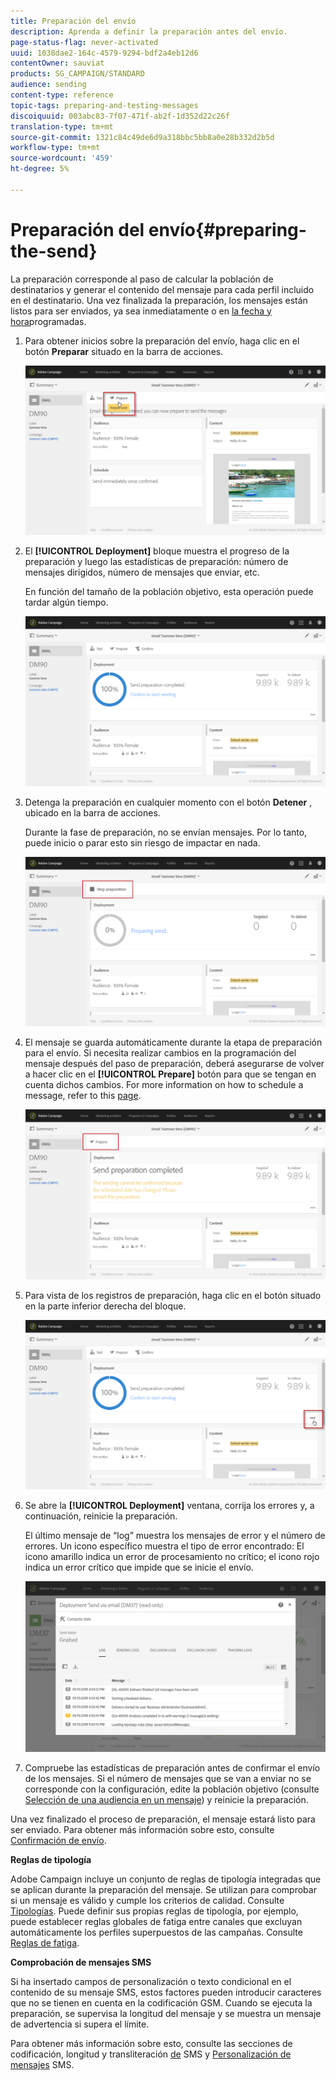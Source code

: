 ```yaml
---
title: Preparación del envío
description: Aprenda a definir la preparación antes del envío.
page-status-flag: never-activated
uuid: 1038dae2-164c-4579-9294-bdf2a4eb12d6
contentOwner: sauviat
products: SG_CAMPAIGN/STANDARD
audience: sending
content-type: reference
topic-tags: preparing-and-testing-messages
discoiquuid: 003abc83-7f07-471f-ab2f-1d352d22c26f
translation-type: tm+mt
source-git-commit: 1321c84c49de6d9a318bbc5bb8a0e28b332d2b5d
workflow-type: tm+mt
source-wordcount: '459'
ht-degree: 5%

---
```



# Preparación del envío{#preparing-the-send}

La preparación corresponde al paso de calcular la población de destinatarios y generar el contenido del mensaje para cada perfil incluido en el destinatario. Una vez finalizada la preparación, los mensajes están listos para ser enviados, ya sea inmediatamente o en [la fecha y hora](../../sending/using/about-scheduling-messages.md)programadas.

1. Para obtener inicios sobre la preparación del envío, haga clic en el botón **Preparar** situado en la barra de acciones.

   ![](assets/preparing_delivery_2.png)

1. El **[!UICONTROL Deployment]** bloque muestra el progreso de la preparación y luego las estadísticas de preparación: número de mensajes dirigidos, número de mensajes que enviar, etc.

   En función del tamaño de la población objetivo, esta operación puede tardar algún tiempo.

   ![](assets/preparing_delivery.png)

1. Detenga la preparación en cualquier momento con el botón **Detener** , ubicado en la barra de acciones.

   Durante la fase de preparación, no se envían mensajes. Por lo tanto, puede inicio o parar esto sin riesgo de impactar en nada.

   ![](assets/preparing_delivery_6.png)

1. El mensaje se guarda automáticamente durante la etapa de preparación para el envío. Si necesita realizar cambios en la programación del mensaje después del paso de preparación, deberá asegurarse de volver a hacer clic en el **[!UICONTROL Prepare]** botón para que se tengan en cuenta dichos cambios. For more information on how to schedule a message, refer to this [page](../../sending/using/about-scheduling-messages.md).

   ![](assets/preparing_delivery_5.png)

1. Para vista de los registros de preparación, haga clic en el botón situado en la parte inferior derecha del bloque.

   ![](assets/preparing_delivery_4.png)

1. Se abre la **[!UICONTROL Deployment]** ventana, corrija los errores y, a continuación, reinicie la preparación.

   El último mensaje de “log” muestra los mensajes de error y el número de errores. Un icono específico muestra el tipo de error encontrado: El icono amarillo indica un error de procesamiento no crítico; el icono rojo indica un error crítico que impide que se inicie el envío.

   ![](assets/preparing_delivery_3.png)

1. Compruebe las estadísticas de preparación antes de confirmar el envío de los mensajes. Si el número de mensajes que se van a enviar no se corresponde con la configuración, edite la población objetivo (consulte [Selección de una audiencia en un mensaje](../../audiences/using/selecting-an-audience-in-a-message.md)) y reinicie la preparación.

Una vez finalizado el proceso de preparación, el mensaje estará listo para ser enviado. Para obtener más información sobre esto, consulte [Confirmación de envío](../../sending/using/confirming-the-send.md).

**Reglas de tipología**

Adobe Campaign incluye un conjunto de reglas de tipología integradas que se aplican durante la preparación del mensaje. Se utilizan para comprobar si un mensaje es válido y cumple los criterios de calidad. Consulte [Tipologías](../../sending/using/about-typology-rules.md). Puede definir sus propias reglas de tipología, por ejemplo, puede establecer reglas globales de fatiga entre canales que excluyan automáticamente los perfiles superpuestos de las campañas. Consulte [Reglas de fatiga](../../sending/using/fatigue-rules.md).

**Comprobación de mensajes SMS**

Si ha insertado campos de personalización o texto condicional en el contenido de su mensaje SMS, estos factores pueden introducir caracteres que no se tienen en cuenta en la codificación GSM. Cuando se ejecuta la preparación, se supervisa la longitud del mensaje y se muestra un mensaje de advertencia si supera el límite.

Para obtener más información sobre esto, consulte las secciones de codificación, longitud y transliteración [de](../../administration/using/configuring-sms-channel.md#sms-encoding--length-and-transliteration) SMS y [Personalización de mensajes](../../channels/using/personalizing-sms-messages.md) SMS.
